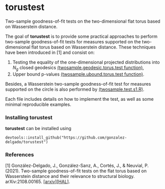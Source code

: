 # torustest
Two-sample goodness-of-fit tests on the two-dimensional flat torus based on Wasserstein distance.

The goal of **torustest** is to provide some practical approaches to perform two-sample goodness-of-fit tests for measures supported on the two-dimensional flat torus based on Wasserstein distance. These techniques have been introduced in [1] and consist on:

1. Testing the equality of the one-dimensional projected distributions into $N_g$ closed geodesics [(twosample.geodesic.torus.test function)](https://github.com/gonzalez-delgado/torustest/blob/master/R/twosample.geodesic.torus.test.R),
2. Upper bound p-values [(twosample.ubound.torus.test function)](https://github.com/gonzalez-delgado/torustest/blob/master/R/twosample.ubound.torus.test.R).

Besides, a Wasserstein two-sample goodness-of-fit test for measures supported on the circle is also performed by [(twosample.test.s1.R)](https://github.com/gonzalez-delgado/torustest/blob/master/R/twosample.test.s1.R).

Each file includes details on how to implement the test, as well as some minimal reproducible examples.

### Installing torustest

**torustest** can be installed using

```
devtools::install_github("https://github.com/gonzalez-delgado/torustest")
```

### References

[1] González-Delgado, J., González-Sanz, A., Cortés, J., & Neuvial, P. (2021). Two-sample goodness-of-fit tests on the flat torus based on Wasserstein distance and their relevance to structural biology. arXiv:2108.00165. [[arxiv]](https://arxiv.org/abs/2108.00165)[[HAL]](https://hal.archives-ouvertes.fr/hal-03369795v2).
